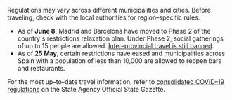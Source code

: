 Regulations may vary across different municipalities and cities. Before traveling, check with the local authorities for region–specific rules.

- As of **June 8**, Madrid and Barcelona have moved to Phase 2 of the country's restrictions relaxation plan. Under Phase 2, social gatherings of up to 15 people are allowed. [Inter–provincial travel is still banned](https://www.garda.com/crisis24/news-alerts/348531/spain-authorities-ease-covid-19-restrictions-in-madrid-and-barcelona-from-june-8-update-29).
- As of **25 May**, certain restrictions have eased and municipalities across Spain with a population of less than 10,000 are allowed to reopen bars and restaurants.

For the most up–to–date travel information, refer to [consolidated COVID–19 regulations](https://www.boe.es/biblioteca_juridica/codigos/codigo.php?id=355&modo=2&nota=0&tab=2) on the State Agency Official State Gazette.

